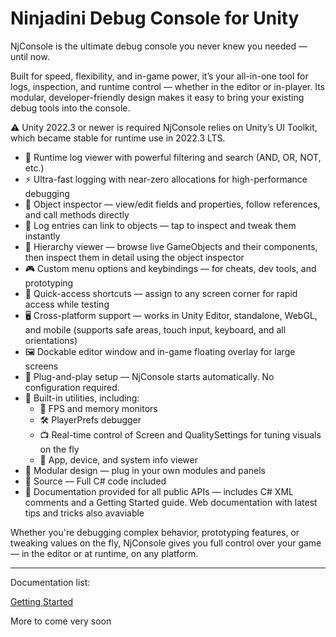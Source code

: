 # Ninjadini Debug Console for Unity

NjConsole is the ultimate debug console you never knew you needed — until now.

Built for speed, flexibility, and in-game power, it’s your all-in-one tool for logs, inspection, and runtime control — whether in the editor or in-player. Its modular, developer-friendly design makes it easy to bring your existing debug tools into the console.

⚠️ Unity 2022.3 or newer is required
NjConsole relies on Unity’s UI Toolkit, which became stable for runtime use in 2022.3 LTS.

- 📜 Runtime log viewer with powerful filtering and search (AND, OR, NOT, etc.)
- ⚡ Ultra-fast logging with near-zero allocations for high-performance debugging
- 🧩 Object inspector — view/edit fields and properties, follow references, and call methods directly
- 📜 Log entries can link to objects — tap to inspect and tweak them instantly
- 🧭 Hierarchy viewer — browse live GameObjects and their components, then inspect them in detail using the object inspector
- 🎮 Custom menu options and keybindings — for cheats, dev tools, and prototyping
- 🎯 Quick-access shortcuts — assign to any screen corner for rapid access while testing
- 🖥️ Cross-platform support — works in Unity Editor, standalone, WebGL, and mobile (supports safe areas, touch input, keyboard, and all orientations)
- 🖼️ Dockable editor window and in-game floating overlay for large screens
- 🚀 Plug-and-play setup — NjConsole starts automatically. No configuration required.
- 🧰 Built-in utilities, including:
    - 🎯 FPS and memory monitors
    - 🛠️ PlayerPrefs debugger
    - 📺 Real-time control of Screen and QualitySettings for tuning visuals on the fly
    - 📱 App, device, and system info viewer
- 🧱 Modular design — plug in your own modules and panels
- 🧾 Source — Full C# code included
- 📘 Documentation provided for all public APIs — includes C# XML comments and a Getting Started guide. Web documentation with latest tips and tricks also avaviable

Whether you're debugging complex behavior, prototyping features, or tweaking values on the fly, NjConsole gives you full control over your game — in the editor or at runtime, on any platform.

---

Documentation list: 

[Getting Started](GettingStarted.md)  

More to come very soon